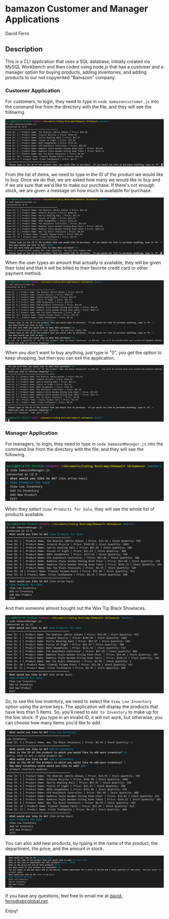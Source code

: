 # bamazon Customer and Manager Applications

David Ferro

## Description

This is a CLI application that uses a SQL database, initially created via MySQL Workbench and then coded using node.js that has a customer and a manager option for buying products, adding inventories, and adding products to our not copywrited "Bamazon" company.

### Customer Application

For customers, to login, they need to type in `node bamazoncustomer.js` into the command line from the directory with the file, and they will see the following.

![Image of initial customer use of application](/images/bamCust1.png)

From the list of items, we need to type in the ID of the product we would like to buy.  Once we do that, we are asked how many we would like to buy and if we are sure that we'd like to make our purchase.  If there's not enough stock, we are given a message on how much is available for purchase.

![Image of trying to buy too much](/images/bamCust2.png)

When the user types an amount that actually is available, they will be given their total and that it will be billed to their favorite credit card or other payment method.

![Image of buying actually going through](/images/bamCust3.png)

When you don't want to buy anything, just type in "0", you get the option to keep shopping, but then you can exit the application.

![Image of ending the customer application](/images/bamCust4.png)

### Manager Application

For managers, to login, they need to type in `node bamazonManager.js` into the command line from the directory with the file, and they will see the following.

![Image of initial manager use of the application](/images/bamMana1.png)

When they select `View Products for Sale`, they will see the whole list of products available.

![Image of the listing of products](/images/bamMana2.png)

And then someone almost bought out the Wax Tip Black Shoelaces.

![Image of the listing of products with only 1 unit of Wax Tip Black Shoelaces](/images/bamMana3.png)

So, to see the low inventory, we need to select the `View Low Inventory` option using the arrow keys.  The application will display the products that have less than 5 items.  So, you'll need to `Add to Inventory` to make up for the low stock.  If you type in an invalid ID, it will not work, but otherwise, you can choose how many items you'd like to add.

![Image of Low Inventory and Adding Products to Inventory](/images/bamMana4.png)

You can also add new products, by typing in the name of the product, the department, the price, and the amount in stock.

![Image of adding a product](/images/bamMana5.png)

If you have any questions, feel free to email me at david-ferro@sbcglobal.net.

Enjoy!